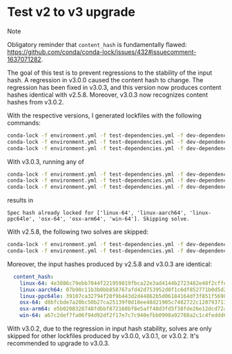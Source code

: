 # Test v2 to v3 upgrade

> [!NOTE]
> Obligatory reminder that `content_hash` is fundamentally flawed: <https://github.com/conda/conda-lock/issues/432#issuecomment-1637071282>.

The goal of this test is to prevent regressions to the stability of the input hash. A regression in v3.0.0 caused the content hash to change. The regression has been fixed in v3.0.3, and this version now produces content hashes identical with v2.5.8. Moreover, v3.0.3 now recognizes content hashes from v3.0.2.

With the respective versions, I generated lockfiles with the following commands:

```bash
conda-lock -f environment.yml -f test-dependencies.yml -f dev-dependencies.yml -f pyproject.toml --lockfile conda-lock-v2.5.8.yml
conda-lock -f environment.yml -f test-dependencies.yml -f dev-dependencies.yml -f pyproject.toml --lockfile conda-lock-v3.0.2.yml
conda-lock -f environment.yml -f test-dependencies.yml -f dev-dependencies.yml -f pyproject.toml --lockfile conda-lock-v3.0.3.yml
```

With v3.0.3, running any of

```bash
conda-lock -f environment.yml -f test-dependencies.yml -f dev-dependencies.yml -f pyproject.toml --lockfile conda-lock-v2.5.8.yml --check-input-hash
conda-lock -f environment.yml -f test-dependencies.yml -f dev-dependencies.yml -f pyproject.toml --lockfile conda-lock-v3.0.2.yml --check-input-hash
conda-lock -f environment.yml -f test-dependencies.yml -f dev-dependencies.yml -f pyproject.toml --lockfile conda-lock-v3.0.3.yml --check-input-hash
```

results in

```text
Spec hash already locked for ['linux-64', 'linux-aarch64', 'linux-ppc64le', 'osx-64', 'osx-arm64', 'win-64']. Skipping solve.
```

With v2.5.8, the following two solves are skipped:

```bash
conda-lock -f environment.yml -f test-dependencies.yml -f dev-dependencies.yml -f pyproject.toml --lockfile conda-lock-v2.5.8.yml --check-input-hash
conda-lock -f environment.yml -f test-dependencies.yml -f dev-dependencies.yml -f pyproject.toml --lockfile conda-lock-v3.0.3.yml --check-input-hash
```

Moreover, the input hashes produced by v2.5.8 and v3.0.3 are identical:

```yaml
  content_hash:
    linux-64: 4e3086c79ebb7044f221959819fbca22e3ad4144b2723482e48f2cffef1cb948
    linux-aarch64: 07b90c11b3b0bb858767afd42d753952d0f1c6df852771b0d5d2d3f495628cfa
    linux-ppc64le: 39107ca32794f20f9b443d2d44862b5d06184164df3f851f56901fd0d69483e9
    osx-64: d8bfcbde7a20bc50b27ca25139f0d18ee48d21905c7482722c120793713144b1
    osx-arm64: e5b0208328748fdbbf872160bf8e5aff48d3fd5f38fde26e12dcd72a32d5a0d7
    win-64: a67c2def7fa06f94d92df2f17e7c7c940efbb0998a92788a2c1c4feddd605579
```

With v3.0.2, due to the regression in input hash stability, solves are only skipped for other lockfiles produced by v3.0.0, v3.0.1, or v3.0.2. It's recommended to upgrade to v3.0.3.
